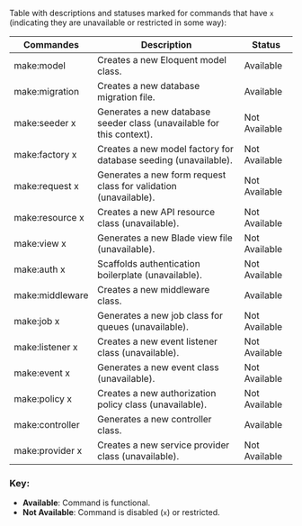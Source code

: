 Table with descriptions and statuses marked for commands that have `x` (indicating they are unavailable or restricted in some way):  

| Commandes         | Description                                                                 | Status          |
|-------------------|-----------------------------------------------------------------------------|-----------------|
| make:model        | Creates a new Eloquent model class.                                         | Available       |
| make:migration    | Creates a new database migration file.                                      | Available       |
| make:seeder     x | Generates a new database seeder class (unavailable for this context).       | Not Available   |
| make:factory   x  | Creates a new model factory for database seeding (unavailable).             | Not Available   |
| make:request   x  | Generates a new form request class for validation (unavailable).            | Not Available   |
| make:resource   x | Creates a new API resource class (unavailable).                            | Not Available   |
| make:view       x | Generates a new Blade view file (unavailable).                              | Not Available   |
| make:auth        x| Scaffolds authentication boilerplate (unavailable).                         | Not Available   |
| make:middleware   | Creates a new middleware class.                                             | Available       |
| make:job        x | Generates a new job class for queues (unavailable).                         | Not Available   |
| make:listener   x | Creates a new event listener class (unavailable).                           | Not Available   |
| make:event       x| Generates a new event class (unavailable).                                  | Not Available   |
| make:policy     x | Creates a new authorization policy class (unavailable).                     | Not Available   |
| make:controller   | Generates a new controller class.                                           | Available       |
| make:provider  x  | Creates a new service provider class (unavailable).                         | Not Available   |

### Key:  
- **Available**: Command is functional.  
- **Not Available**: Command is disabled (`x`) or restricted.